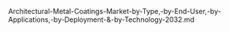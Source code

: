 Architectural-Metal-Coatings-Market-by-Type,-by-End-User,-by-Applications,-by-Deployment-&-by-Technology-2032.md
